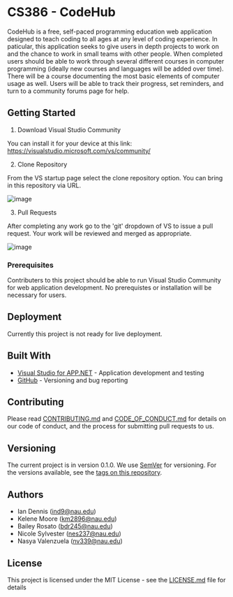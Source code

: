 # CS386 - CodeHub
CodeHub is a free, self-paced programming education web application designed to teach coding to all ages at any level of coding experience. In paticular, this application seeks to give users in depth projects to work on and the chance to work in small teams with other people. When completed users should be able to work through several different courses in computer programming (ideally new courses and languages will be added over time). There will be a course documenting the most basic elements of computer usage as well. Users will be able to track their progress, set reminders, and turn to a community forums page for help.


## Getting Started

1. Download Visual Studio Community

You can install it for your device at this link: https://visualstudio.microsoft.com/vs/community/


2. Clone Repository

From the VS startup page select the clone repository option. You can bring in this repository via URL.

![image](https://user-images.githubusercontent.com/93492981/159189599-3cc3cea8-4026-43f3-9234-0c4bda298a13.png)

3. Pull Requests

After completing any work go to the 'git' dropdown of VS to issue a pull request. Your work will be reviewed and merged as appropriate.

![image](https://user-images.githubusercontent.com/93492981/159191906-8556bf55-792e-4afd-824b-49ea132c8c3f.png)


### Prerequisites

Contributers to this project should be able to run Visual Studio Community for web application development. No prerequistes or installation will be necessary for users.

## Deployment

Currently this project is not ready for live deployment.

## Built With

* [Visual Studio for APP.NET](https://visualstudio.microsoft.com/) - Application development and testing
* [GitHub](https://github.com/) - Versioning and bug reporting

## Contributing

Please read [CONTRIBUTING.md](CONTRIBUTING.md) and [CODE_OF_CONDUCT.md](CODE_OF_CONDUCT.md) for details on our code of conduct, and the process for submitting pull requests to us.

## Versioning

The current project is in version 0.1.0.
We use [SemVer](http://semver.org/) for versioning. For the versions available, see the [tags on this repository](https://github.com/ind9-nau/CS386-Learn_Coding). 

## Authors
- Ian Dennis (ind9@nau.edu)
- Kelene Moore (km2896@nau.edu)
- Bailey Rosato (bdr245@nau.edu)
- Nicole Sylvester (nes237@nau.edu)
- Nasya Valenzuela (nv339@nau.edu)

## License

This project is licensed under the MIT License - see the [LICENSE.md](LICENSE) file for details

